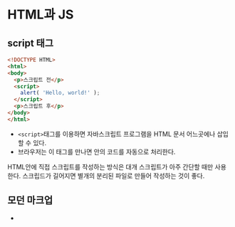 # HTML과 JS

## script 태그

```html
<!DOCTYPE HTML>
<html>
<body>
  <p>스크립트 전</p>
  <script>
    alert( 'Hello, world!' );
  </script>
  <p>스크립트 후</p>
</body>
</html>
```

- `<script>`태그를 이용하면 자바스크립트 프로그램을 HTML 문서 어느곳에나 삽입할 수 있다.
- 브라우저는 이 태그를 만나면 안의 코드를 자동으로 처리한다.

HTML안에 직접 스크립트를 작성하는 방식은 대개 스크립트가 아주 간단할 때만 사용한다. 스크립드가 길어지면 별개의 분리된 파일로 만들어 작성하는 것이 좋다.

## 모던 마크업

- <script>태그엔 몇 가지 속성(attribute)이 있다. 요즘엔 잘 사용하진 않지만, 오래된 코드에서 종종 이 속성을 발견할 수 있다.

### type attribute

- HTML4에선 스크립트에 type을 명시하는 것이 필수였다. 따라서 type="text/javascript"속성이 붙은 스크립트를 어렵지 않게 찾을 수 있다.
- 이젠 타입 명시가 필수가 아니고, 게다가 모던 HTML 표준에선 이 속성의 의미가 바뀌어서 이제 이속성은 자바스크립트 모듈에 사용할 수 있다.

### language attribute

- 이 속성은 현재 사용하고 있는 스크립트 언어를 나타낸다.
- 지금은 자바스크립트가 기본 언어이므로 속성의 의미가 퇴색된 상황이라 더는 사용하지 않는다.

### 스크립트 전후에 위치한 주석

```html
<script type="text/javascript"><!--
    ...
//--></script>
```

- 아주 오래된 책과 가이드에서는 다음과 같이 <script>태그 안에 주석이 존재하는 걸 볼 수 있다.
- 태그 옆에 붙은 주석은 <script>태그를 처리하지 못하는 브라우저가 해당 스크립트를 읽지 못하게 하려고 사용했지만 지난 15년간 출시된 브라우저는 <script>태그를 처리할 수 있으므로 모던 자바스크립트에서는 이러한 트릭을 사용하지 않는다.

### 외부 스크립트

- 자바스크립트 코드의 양이 많은 경우엔, 파일로 소분하여 저장할 수 있다.
- src attribute를 사용하면 내부 코드를 사용할 수 없다.

```html
<script src="/path/to/script.js"></script>
```

- 이렇게 분해해 놓은 각 파일은 src속성을 사용해 HTML에 삽입한다.
- 여기서 /path/to/script.js는 사이트의 루트에서부터 파일이 위차한 절대 경로를 나타낸다.
- 현재 페이지에서의 상대 경로를 사용하는 것도 가능하다.

```html
<script src="https://cdnjs.cloudflare.com/ajax/libs/lodash.js/3.2.0/lodash.js"></script>
```

- 다음과 같이 URL 전체를 속성으로 사용할 수도 있다.
- 복수의 스크립트를 HTML에 삽입하고 싶다면 스크립트 태그를 여러 개 사용하면 된다.

스크립트를 별도의 파일에 작성하면 브라우저가 스크립트를 다운받아 캐시에 저장하기 때문에 성능상의 이점이 있다. 여러 페이지에서 동일한 스크립트를 사용하는 경우, 브라우저는 페이지가 바뀔 때마다 스크립트를 새로 다운받지 않고 캐시로부터 스크립트를 가져와 사용하기 때문에 트래픽이 절약된다.

### 참고

[JAVASCRIPT.INFO - Hello, world!](https://ko.javascript.info/hello-world)